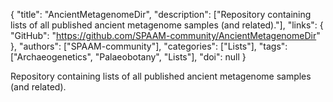 {
  "title": "AncientMetagenomeDir",
  "description": ["Repository containing lists of all published ancient metagenome samples (and related)."],
  "links": {
    "GitHub": "https://github.com/SPAAM-community/AncientMetagenomeDir"
  },
  "authors": ["SPAAM-community"],
  "categories": ["Lists"],
  "tags": ["Archaeogenetics", "Palaeobotany", "Lists"],
  "doi": null
}

<!-- Generated by csv2md.R – do not edit by hand -->

Repository containing lists of all published ancient metagenome samples (and related).